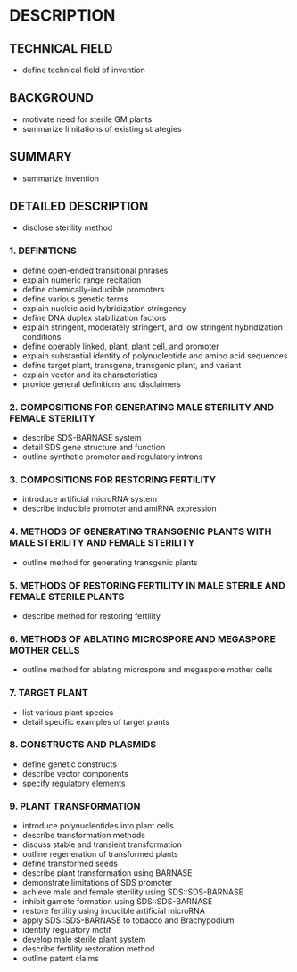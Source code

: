 # DESCRIPTION

## TECHNICAL FIELD

- define technical field of invention

## BACKGROUND

- motivate need for sterile GM plants
- summarize limitations of existing strategies

## SUMMARY

- summarize invention

## DETAILED DESCRIPTION

- disclose sterility method

### 1. DEFINITIONS

- define open-ended transitional phrases
- explain numeric range recitation
- define chemically-inducible promoters
- define various genetic terms
- explain nucleic acid hybridization stringency
- define DNA duplex stabilization factors
- explain stringent, moderately stringent, and low stringent hybridization conditions
- define operably linked, plant, plant cell, and promoter
- explain substantial identity of polynucleotide and amino acid sequences
- define target plant, transgene, transgenic plant, and variant
- explain vector and its characteristics
- provide general definitions and disclaimers

### 2. COMPOSITIONS FOR GENERATING MALE STERILITY AND FEMALE STERILITY

- describe SDS-BARNASE system
- detail SDS gene structure and function
- outline synthetic promoter and regulatory introns

### 3. COMPOSITIONS FOR RESTORING FERTILITY

- introduce artificial microRNA system
- describe inducible promoter and amiRNA expression

### 4. METHODS OF GENERATING TRANSGENIC PLANTS WITH MALE STERILITY AND FEMALE STERILITY

- outline method for generating transgenic plants

### 5. METHODS OF RESTORING FERTILITY IN MALE STERILE AND FEMALE STERILE PLANTS

- describe method for restoring fertility

### 6. METHODS OF ABLATING MICROSPORE AND MEGASPORE MOTHER CELLS

- outline method for ablating microspore and megaspore mother cells

### 7. TARGET PLANT

- list various plant species
- detail specific examples of target plants

### 8. CONSTRUCTS AND PLASMIDS

- define genetic constructs
- describe vector components
- specify regulatory elements

### 9. PLANT TRANSFORMATION

- introduce polynucleotides into plant cells
- describe transformation methods
- discuss stable and transient transformation
- outline regeneration of transformed plants
- define transformed seeds
- describe plant transformation using BARNASE
- demonstrate limitations of SDS promoter
- achieve male and female sterility using SDS::SDS-BARNASE
- inhibit gamete formation using SDS::SDS-BARNASE
- restore fertility using inducible artificial microRNA
- apply SDS::SDS-BARNASE to tobacco and Brachypodium
- identify regulatory motif
- develop male sterile plant system
- describe fertility restoration method
- outline patent claims

